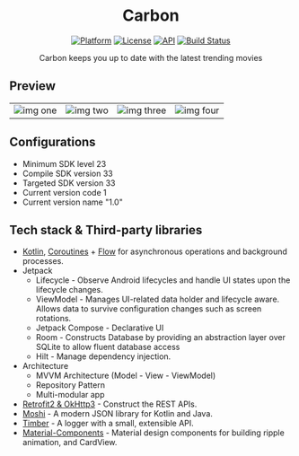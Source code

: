 <h1 align="center">Carbon</h1>

<p align="center">
  <a href="https://www.android.com/"><img alt="Platform" src="https://img.shields.io/badge/Platform-Android-white"/></a>
  <a href="https://opensource.org/licenses/Apache-2.0"><img alt="License" src="https://img.shields.io/badge/License-Apache%202.0-blue.svg"/></a>
  <a href="https://android-arsenal.com/api?level=21"><img alt="API" src="https://img.shields.io/badge/API-21%2B-yellow.svg?style=flat"/></a>
  <a href="https://github.com/abdulwahabhassan/carbon/actions"><img alt="Build Status" src="https://github.com/abdulwahabhassan/carbon/workflows/Build/badge.svg"/></a> 
</p>

<p align="center">Carbon keeps you up to date with the latest trending movies</p>

## Preview

|            |            |            |            |
|------------|------------|------------|------------|
| ![img one](movies.png) | ![img two](details.png) | ![img three](others_one.png) | ![img four](others_two.png) |

## Configurations
- Minimum SDK level 23
- Compile SDK version 33
- Targeted SDK version 33
- Current version code 1
- Current version name "1.0"

## Tech stack & Third-party libraries
- [Kotlin](https://kotlinlang.org/), [Coroutines](https://github.com/Kotlin/kotlinx.coroutines) + [Flow](https://kotlin.github.io/kotlinx.coroutines/kotlinx-coroutines-core/kotlinx.coroutines.flow/) for asynchronous operations and background processes.
- Jetpack
  - Lifecycle - Observe Android lifecycles and handle UI states upon the lifecycle changes.
  - ViewModel - Manages UI-related data holder and lifecycle aware. Allows data to survive configuration changes such as screen rotations.
  - Jetpack Compose - Declarative UI
  - Room - Constructs Database by providing an abstraction layer over SQLite to allow fluent database access
  - Hilt - Manage dependency injection.
- Architecture
  - MVVM Architecture (Model - View - ViewModel)
  - Repository Pattern
  - Multi-modular app
- [Retrofit2 & OkHttp3](https://github.com/square/retrofit) - Construct the REST APIs.
- [Moshi](https://github.com/square/moshi/) - A modern JSON library for Kotlin and Java.
- [Timber](https://github.com/JakeWharton/timber) - A logger with a small, extensible API.
- [Material-Components](https://github.com/material-components/material-components-android) - Material design components for building ripple animation, and CardView.
  
